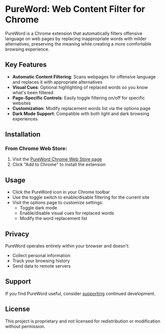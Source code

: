 # PureWord: Web Content Filter for Chrome

PureWord is a Chrome extension that automatically filters offensive language on web pages by replacing inappropriate words with milder alternatives, preserving the meaning while creating a more comfortable browsing experience.

## Key Features

- **Automatic Content Filtering**: Scans webpages for offensive language and replaces it with appropriate alternatives
- **Visual Cues**: Optional highlighting of replaced words so you know what's been filtered
- **Page-Specific Controls**: Easily toggle filtering on/off for specific websites
- **Customization**: Modify replacement words list via the options page
- **Dark Mode Support**: Compatible with both light and dark browsing experiences

## Installation

### From Chrome Web Store:
1. Visit the <a href="#" target="_blank" rel="noopener">PureWord Chrome Web Store page</a>
2. Click "Add to Chrome" to install the extension

## Usage

- Click the PureWord icon in your Chrome toolbar
- Use the toggle switch to enable/disable filtering for the current site
- Visit the options page to customize settings:
  - Toggle dark mode
  - Enable/disable visual cues for replaced words
  - Modify the word replacement list

## Privacy

PureWord operates entirely within your browser and doesn't:
- Collect personal information
- Track your browsing history
- Send data to remote servers

## Support

If you find PureWord useful, consider <a href="https://www.paypal.com/donate/?hosted_button_id=N75RNKG8WRQSL" target="_blank" rel="noopener">supporting</a> continued development.

## License

This project is proprietary and not licensed for redistribution or modification without permission.